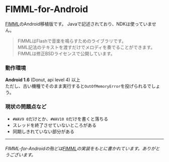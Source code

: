 # FlMML-for-Android
[FlMML](http://flmml.codeplex.com/)のAndroid移植版です。
Javaで記述されており、NDKは使っていません。
> FlMMLはFlashで音楽を鳴らすためのライブラリです。<br>
MML記法のテキストを渡すだけでメロディを奏でることができます。<br>
FlMMLは修正BSDライセンスで公開しています。

### 動作環境
**Android 1.6** \(Donut, api level 4\) 以上<br>
ただし、古い機種でそのまま実行すると`OutOfMemoryError`を投げられるでしょう。

### 現状の問題点など
* `#WAV9 0`だけとか、`#WAV10 0`だけを書くと落ちる
* スレッドを終了させていないところがある
* 同期しきれていない部分がある

***
###### _FlMML-for-Androidの殆どは[FlMML](http://flmml.codeplex.com/)の実装をもとに書かれています。ありがとうございます。_